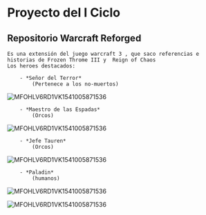 # Proyecto del I Ciclo
## Repositorio Warcraft Reforged

    Es una extensión del juego warcraft 3 , que saco referencias e historias de Frozen Throme III y  Reign of Chaos
    Los heroes destacados:

        - *Señor del Terror*
            (Pertenece a los no-muertos)
![MFOHLV6RD1VK1541005871536](https://bnetcmsus-a.akamaihd.net/cms/template_resource/HN65T4QR7JWR1541005859226.png)
        
        - *Maestro de las Espadas*
            (Orcos)
![MFOHLV6RD1VK1541005871536](https://bnetcmsus-a.akamaihd.net/cms/template_resource/G3TOD288E1KG1541005858713.png)

        - *Jefe Tauren*
            (Orcos)
![MFOHLV6RD1VK1541005871536](https://bnetcmsus-a.akamaihd.net/cms/template_resource/G2DPDRSK6VDR1541005859932.png)

        - *Paladin*
            (humanos)
![MFOHLV6RD1VK1541005871536](https://bnetcmsus-a.akamaihd.net/cms/template_resource/EUTZWNOD1Z5Y1541005859542.png)

![MFOHLV6RD1VK1541005871536](https://user-images.githubusercontent.com/82071772/115130697-41ff1600-9fb7-11eb-999d-55b53832538c.jpg)
